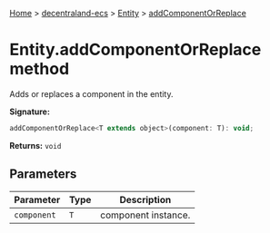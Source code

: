 [Home](./index) &gt; [decentraland-ecs](./decentraland-ecs.md) &gt; [Entity](./decentraland-ecs.entity.md) &gt; [addComponentOrReplace](./decentraland-ecs.entity.addcomponentorreplace.md)

# Entity.addComponentOrReplace method

Adds or replaces a component in the entity.

**Signature:**
```javascript
addComponentOrReplace<T extends object>(component: T): void;
```
**Returns:** `void`

## Parameters

|  Parameter | Type | Description |
|  --- | --- | --- |
|  `component` | `T` | component instance. |

